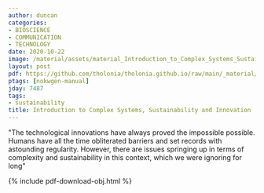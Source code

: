 ```yaml
---
author: duncan
categories:
- BIOSCIENCE
- COMMUNICATION
- TECHNOLOGY
date: 2020-10-22
image: /material/assets/material_Introduction_to_Complex_Systems_Sustainability_and.png
layout: post
pdf: https://github.com/tholonia/tholonia.github.io/raw/main/_material/assets/material_Introduction_to_Complex_Systems_Sustainability_and.pdf
ptags: [nokwgen-manual]
jday: 7487
tags:
- sustainability
title: Introduction to Complex Systems, Sustainability and Innovation
---
```


"The technological innovations have always proved the impossible possible. Humans have all the time obliterated barriers and set records with astounding regularity. However, there are issues springing up in terms of complexity and sustainability in this context, which we were ignoring for long"

<!--more-->

{% include pdf-download-obj.html %}
